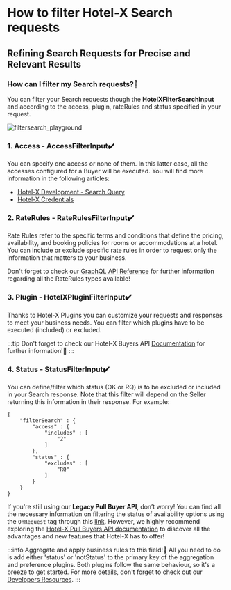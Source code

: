﻿---
sidebar_position: 2
---

# How to filter Hotel-X Search requests

## Refining Search Requests for Precise and Relevant Results

### How can I filter my Search requests?🚀
You can filter your Search requests though the **HotelXFilterSearchInput** and according to the access, plugin, rateRules and status specified in your request.  

![filtersearch_playground](https://storage.travelgate.com/kbase/filtersearch_playground.png)

### 1. Access - AccessFilterInput✔️
You can specify one access or none of them. In this latter case, all the accesses configured for a Buyer will be executed. You will find more information in the following articles:

- [Hotel-X Development - Search Query](/docs/apis/for-buyers/hotel-x-pull-buyers-api/booking-flow/search)
- [Hotel-X Credentials](/kb/our-products/are-you-a-buyer/getting-started-with-hotel-x-buyers-api/hotel-x-credentials)
### 2. RateRules - RateRulesFilterInput✔️
Rate Rules refer to the specific terms and conditions that define the pricing, availability, and booking policies for rooms or accommodations at a hotel. You can include or exclude specific rate rules in order to request only the information that matters to your business.  

Don't forget to check our [GraphQL API Reference](/api/types/enums/rate-rules-type) for further information regarding all the RateRules types available!

### 3. Plugin - HotelXPluginFilterInput✔️
Thanks to Hotel-X Plugins you can customize your requests and responses to meet your business needs. You can filter which plugins have to be executed (included) or excluded.

:::tip
Don't forget to check our Hotel-X Buyers API [Documentation](/docs/apis/for-buyers/hotel-x-pull-buyers-api/plugins/overview) for further information!🚀
:::

### 4. Status - StatusFilterInput✔️
You can define/filter which status (OK or RQ) is to be excluded or included in your Search response. Note that this filter will depend on the Seller returning this information in their response. For example:

```
{
    "filterSearch" : {
        "access" : {
            "includes" : [
                "2"
            ]
        },
        "status" : {
            "excludes" : [
                "RQ"
            ]
        }
    }
}
```

If you're still using our **Legacy Pull Buyer API**, don’t worry! You can find all the necessary information on filtering the status of availability options using the ```OnRequest``` tag through this [link](/docs/apis/for-buyers/legacy-pull-buyers-api/booking-flow/avail). However, we highly recommend exploring the [Hotel-X Pull Buyers API documentation](/kb/getting-started-with-travelgate/about-our-connectivity/what-exactly-is-hotel-x-and-why-should-i-develop-it) to discover all the advantages and new features that Hotel-X has to offer!

:::info Aggregate and apply business rules to this field!🚀
All you need to do is add either 'status' or 'notStatus' to the primary key of the aggregation and preference plugins. Both plugins follow the same behaviour, so it's a breeze to get started. For more details, don't forget to check out our [Developers Resources](/docs/apis/for-buyers/hotel-x-pull-buyers-api/plugins/overview).
:::

 

